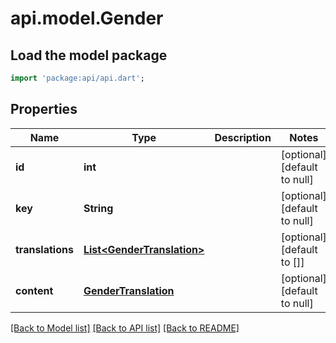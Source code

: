 # api.model.Gender

## Load the model package
```dart
import 'package:api/api.dart';
```

## Properties
Name | Type | Description | Notes
------------ | ------------- | ------------- | -------------
**id** | **int** |  | [optional] [default to null]
**key** | **String** |  | [optional] [default to null]
**translations** | [**List&lt;GenderTranslation&gt;**](GenderTranslation.md) |  | [optional] [default to []]
**content** | [**GenderTranslation**](GenderTranslation.md) |  | [optional] [default to null]

[[Back to Model list]](../README.md#documentation-for-models) [[Back to API list]](../README.md#documentation-for-api-endpoints) [[Back to README]](../README.md)



